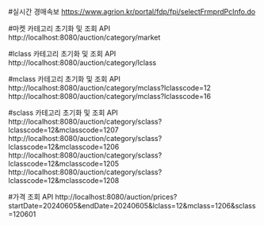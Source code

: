 #실시간 경매속보
https://www.agrion.kr/portal/fdp/fpi/selectFrmprdPcInfo.do

#마켓 카테고리 초기화 및 조회 API
http://localhost:8080/auction/category/market

#lclass 카테고리 초기화 및 조회 API
http://localhost:8080/auction/category/lclass

#mclass 카테고리 초기화 및 조회 API
http://localhost:8080/auction/category/mclass?lclasscode=12
http://localhost:8080/auction/category/mclass?lclasscode=16

#sclass 카테고리 초기화 및 조회 API
http://localhost:8080/auction/category/sclass?lclasscode=12&mclasscode=1207
http://localhost:8080/auction/category/sclass?lclasscode=12&mclasscode=1206
http://localhost:8080/auction/category/sclass?lclasscode=12&mclasscode=1205
http://localhost:8080/auction/category/sclass?lclasscode=12&mclasscode=1208

#가격 조회 API
http://localhost:8080/auction/prices?startDate=20240605&endDate=20240605&lclass=12&mclass=1206&sclass=120601

